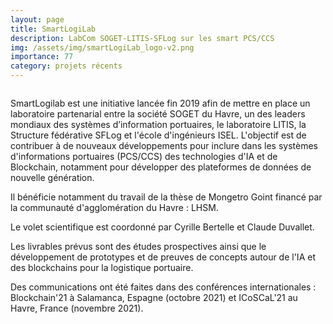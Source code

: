 ```yaml
---
layout: page
title: SmartLogiLab
description: LabCom SOGET-LITIS-SFLog sur les smart PCS/CCS
img: /assets/img/smartLogiLab_logo-v2.png
importance: 77
category: projets récents
---
```


<div class="row">
    <div class="col-sm mt-3 mt-md-0">
        <img class="img-fluid rounded z-depth-1" src="{{ '/assets/img/smartLogiLab_logo-v2.png' | relative_url }}" alt="" title="XTerM logo"/>
    </div>
</div>
<!--
<div class="caption">
    SmartLogiLab logo
</div>
-->

SmartLogilab est une initiative lancée fin 2019 afin de mettre en place un laboratoire partenarial entre la société SOGET du Havre, un des leaders mondiaux des systèmes d’information portuaires, le laboratoire LITIS, la Structure fédérative SFLog et l'école d'ingénieurs ISEL. L'objectif est de contribuer à de nouveaux développements pour inclure dans les systèmes d'informations portuaires (PCS/CCS) des technologies d'IA et de Blockchain, notamment pour développer des plateformes de données de nouvelle génération.

Il bénéficie notamment du travail de la thèse de Mongetro Goint financé par la communauté d'agglomération du Havre : LHSM.

Le volet scientifique est coordonné par Cyrille Bertelle et Claude Duvallet.

Les livrables prévus sont des études prospectives ainsi que le développement de prototypes et de preuves de concepts autour de l'IA et des blockchains pour la logistique portuaire.

Des communications ont été faites dans des conférences internationales : Blockchain'21 à Salamanca, Espagne (octobre 2021) et ICoSCaL'21 au Havre, France (novembre 2021). 
